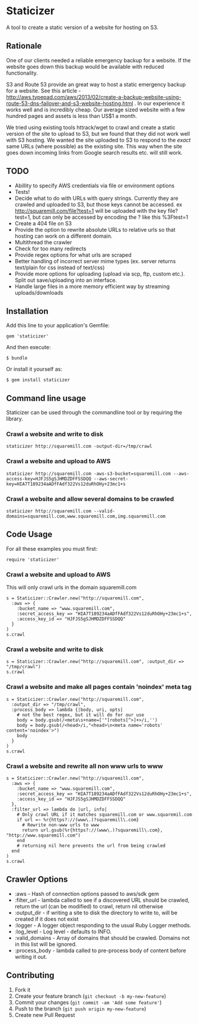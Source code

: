 # Staticizer

A tool to create a static version of a website for hosting on S3.

## Rationale

One of our clients needed a reliable emergency backup for a
website. If the website goes down this backup would be available
with reduced functionality.

S3 and Route 53 provide an great way to host a static emergency backup for a website.
See this article - http://aws.typepad.com/aws/2013/02/create-a-backup-website-using-route-53-dns-failover-and-s3-website-hosting.html
. In our experience it works well and is incredibly cheap. Our average sized website
with a few hundred pages and assets is less than US$1 a month.

We tried using existing tools httrack/wget to crawl and create a static version
of the site to upload to S3, but we found that they did not work well with S3 hosting.
We wanted the site uploaded to S3 to respond to the *exact* same URLs (where possible) as
the existing site. This way when the  site goes down incoming links from Google search
results etc. will still work.

## TODO

* Abillity to specify AWS credentials via file or environment options
* Tests!
* Decide what to do with URLs with query strings. Currently they are crawled and uploaded to S3, but those keys cannot be accessed. ex http://squaremill.com/file?test=1 will be uploaded with the key file?test=1, but can only be accessed by encoding the ? like this %3Ftest=1
* Create a 404 file on S3
* Provide the option to rewrite absolute URLs to relative urls so that hosting can work on a different domain.
* Multithread the crawler
* Check for too many redirects
* Provide regex options for what urls are scraped
* Better handling of incorrect server mime types (ex. server returns text/plain for css instead of text/css)
* Provide more options for uploading (upload via scp, ftp, custom etc.). Split out save/uploading into an interface.
* Handle large files in a more memory efficient way by streaming uploads/downloads

## Installation

Add this line to your application's Gemfile:

    gem 'staticizer'

And then execute:

    $ bundle

Or install it yourself as:

    $ gem install staticizer

## Command line usage

Staticizer can be used through the commandline tool or by requiring the library.

### Crawl a website and write to disk

    staticizer http://squaremill.com -output-dir=/tmp/crawl

### Crawl a website and upload to AWS

    staticizer http://squaremill.com -aws-s3-bucket=squaremill.com --aws-access-key=HJFJS5gSJHMDZDFFSSDQQ --aws-secret-key=HIA7T189234aADfFAdf322Vs12duRhOHy+23mc1+s

### Crawl a website and allow several domains to be crawled

    staticizer http://squaremill.com --valid-domains=squaremill.com,www.squaremill.com,img.squaremill.com

## Code Usage

For all these examples you must first:

    require 'staticizer'

### Crawl a website and upload to AWS

This will only crawl urls in the domain squaremill.com

    s = Staticizer::Crawler.new("http://squaremill.com",
      :aws => {
        :bucket_name => "www.squaremill.com",
        :secret_access_key => "HIA7T189234aADfFAdf322Vs12duRhOHy+23mc1+s",
        :access_key_id => "HJFJS5gSJHMDZDFFSSDQQ"
      }
    )
    s.crawl

### Crawl a website and write to disk

    s = Staticizer::Crawler.new("http://squaremill.com", :output_dir => "/tmp/crawl")
    s.crawl


### Crawl a website and make all pages contain 'noindex' meta tag

    s = Staticizer::Crawler.new("http://squaremill.com",
      :output_dir => "/tmp/crawl",
      :process_body => lambda {|body, uri, opts|
        # not the best regex, but it will do for our use
        body = body.gsub(/<meta\s+name=['"]robots[^>]+>/i,'')
        body = body.gsub(/<head>/i,"<head>\n<meta name='robots' content='noindex'>")
        body
      }
    )
    s.crawl


### Crawl a website and rewrite all non www urls to www

    s = Staticizer::Crawler.new("http://squaremill.com",
      :aws => {
        :bucket_name => "www.squaremill.com",
        :secret_access_key => "HIA7T189234aADfFAdf322Vs12duRhOHy+23mc1+s",
        :access_key_id => "HJFJS5gSJHMDZDFFSSDQQ"
      },
      :filter_url => lambda do |url, info|
        # Only crawl URL if it matches squaremill.com or www.squaremil.com
        if url =~ %r{https?://(www\.)?squaremill\.com}
          # Rewrite non-www urls to www
          return url.gsub(%r{https?://(www\.)?squaremill\.com}, "http://www.squaremill.com")
        end
        # returning nil here prevents the url from being crawled
      end
    )
    s.crawl

## Crawler Options

* :aws - Hash of connection options passed to aws/sdk gem
* :filter_url - lambda called to see if a discovered URL should be crawled, return the url (can be modified) to crawl, return nil otherwise
* :output_dir - if writing a site to disk the directory to write to, will be created if it does not exist
* :logger - A logger object responding to the usual Ruby Logger methods.
* :log_level - Log level - defaults to INFO.
* :valid_domains - Array of domains that should be crawled. Domains not in this list will be ignored.
* :process_body - lambda called to pre-process body of content before writing it out.

## Contributing

1. Fork it
2. Create your feature branch (`git checkout -b my-new-feature`)
3. Commit your changes (`git commit -am 'Add some feature'`)
4. Push to the branch (`git push origin my-new-feature`)
5. Create new Pull Request
